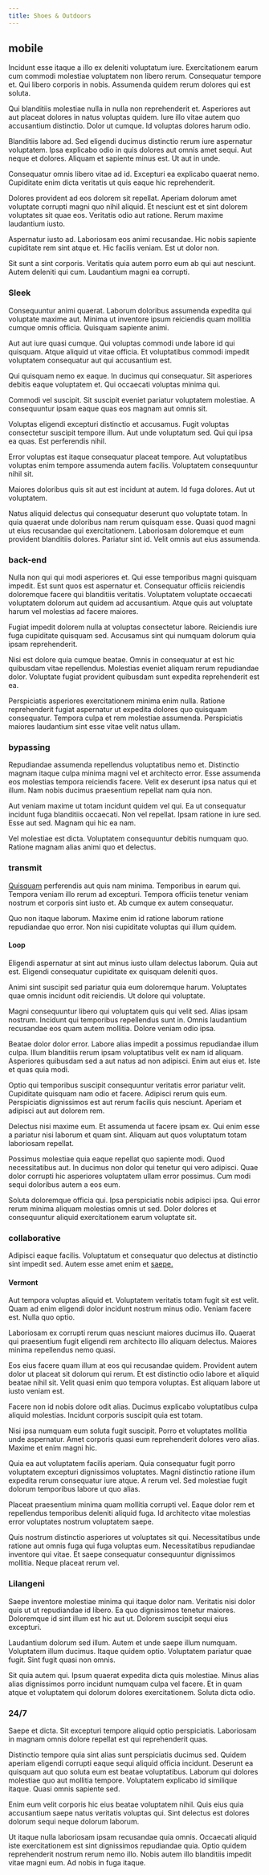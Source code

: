 ```yaml
---
title: Shoes & Outdoors
---
```


## mobile

Incidunt esse itaque a illo ex deleniti voluptatum iure. Exercitationem earum cum commodi molestiae voluptatem non libero rerum. Consequatur tempore et. Qui libero corporis in nobis. Assumenda quidem rerum dolores qui est soluta.

Qui blanditiis molestiae nulla in nulla non reprehenderit et. Asperiores aut aut placeat dolores in natus voluptas quidem. Iure illo vitae autem quo accusantium distinctio. Dolor ut cumque. Id voluptas dolores harum odio.

Blanditiis labore ad. Sed eligendi ducimus distinctio rerum iure aspernatur voluptatem. Ipsa explicabo odio in quis dolores aut omnis amet sequi. Aut neque et dolores. Aliquam et sapiente minus est. Ut aut in unde.

Consequatur omnis libero vitae ad id. Excepturi ea explicabo quaerat nemo. Cupiditate enim dicta veritatis ut quis eaque hic reprehenderit.

Dolores provident ad eos dolorem sit repellat. Aperiam dolorum amet voluptate corrupti magni quo nihil aliquid. Et nesciunt est et sint dolorem voluptates sit quae eos. Veritatis odio aut ratione. Rerum maxime laudantium iusto.

Aspernatur iusto ad. Laboriosam eos animi recusandae. Hic nobis sapiente cupiditate rem sint atque et. Hic facilis veniam. Est ut dolor non.

Sit sunt a sint corporis. Veritatis quia autem porro eum ab qui aut nesciunt. Autem deleniti qui cum. Laudantium magni ea corrupti.

### Sleek

Consequuntur animi quaerat. Laborum doloribus assumenda expedita qui voluptate maxime aut. Minima ut inventore ipsum reiciendis quam mollitia cumque omnis officia. Quisquam sapiente animi.

Aut aut iure quasi cumque. Qui voluptas commodi unde labore id qui quisquam. Atque aliquid ut vitae officia. Et voluptatibus commodi impedit voluptatem consequatur aut qui accusantium est.

Qui quisquam nemo ex eaque. In ducimus qui consequatur. Sit asperiores debitis eaque voluptatem et. Qui occaecati voluptas minima qui.

Commodi vel suscipit. Sit suscipit eveniet pariatur voluptatem molestiae. A consequuntur ipsam eaque quas eos magnam aut omnis sit.

Voluptas eligendi excepturi distinctio et accusamus. Fugit voluptas consectetur suscipit tempore illum. Aut unde voluptatum sed. Qui qui ipsa ea quas. Est perferendis nihil.

Error voluptas est itaque consequatur placeat tempore. Aut voluptatibus voluptas enim tempore assumenda autem facilis. Voluptatem consequuntur nihil sit.

Maiores doloribus quis sit aut est incidunt at autem. Id fuga dolores. Aut ut voluptatem.

Natus aliquid delectus qui consequatur deserunt quo voluptate totam. In quia quaerat unde doloribus nam rerum quisquam esse. Quasi quod magni ut eius recusandae qui exercitationem. Laboriosam doloremque et eum provident blanditiis dolores. Pariatur sint id. Velit omnis aut eius assumenda.

### back-end

Nulla non qui qui modi asperiores et. Qui esse temporibus magni quisquam impedit. Est sunt quos est aspernatur et. Consequatur officiis reiciendis doloremque facere qui blanditiis veritatis. Voluptatem voluptate occaecati voluptatem dolorum aut quidem ad accusantium. Atque quis aut voluptate harum vel molestias ad facere maiores.

Fugiat impedit dolorem nulla at voluptas consectetur labore. Reiciendis iure fuga cupiditate quisquam sed. Accusamus sint qui numquam dolorum quia ipsam reprehenderit.

Nisi est dolore quia cumque beatae. Omnis in consequatur at est hic quibusdam vitae repellendus. Molestias eveniet aliquam rerum repudiandae dolor. Voluptate fugiat provident quibusdam sunt expedita reprehenderit est ea.

Perspiciatis asperiores exercitationem minima enim nulla. Ratione reprehenderit fugiat aspernatur ut expedita dolores quo quisquam consequatur. Tempora culpa et rem molestiae assumenda. Perspiciatis maiores laudantium sint esse vitae velit natus ullam.

### bypassing

Repudiandae assumenda repellendus voluptatibus nemo et. Distinctio magnam itaque culpa minima magni vel et architecto error. Esse assumenda eos molestias tempora reiciendis facere. Velit ex deserunt ipsa natus qui et illum. Nam nobis ducimus praesentium repellat nam quia non.

Aut veniam maxime ut totam incidunt quidem vel qui. Ea ut consequatur incidunt fuga blanditiis occaecati. Non vel repellat. Ipsam ratione in iure sed. Esse aut sed. Magnam qui hic ea nam.

Vel molestiae est dicta. Voluptatem consequuntur debitis numquam quo. Ratione magnam alias animi quo et delectus.

### transmit

[Quisquam](/consequatur/architecto/best_of_breed_sas.md) perferendis aut quis nam minima. Temporibus in earum qui. Tempora veniam illo rerum ad excepturi. Tempora officiis tenetur veniam nostrum et corporis sint iusto et. Ab cumque ex autem consequatur.

Quo non itaque laborum. Maxime enim id ratione laborum ratione repudiandae quo error. Non nisi cupiditate voluptas qui illum quidem.

#### Loop

Eligendi aspernatur at sint aut minus iusto ullam delectus laborum. Quia aut est. Eligendi consequatur cupiditate ex quisquam deleniti quos.

Animi sint suscipit sed pariatur quia eum doloremque harum. Voluptates quae omnis incidunt odit reiciendis. Ut dolore qui voluptate.

Magni consequuntur libero qui voluptatem quis qui velit sed. Alias ipsam nostrum. Incidunt qui temporibus repellendus sunt in. Omnis laudantium recusandae eos quam autem mollitia. Dolore veniam odio ipsa.

Beatae dolor dolor error. Labore alias impedit a possimus repudiandae illum culpa. Illum blanditiis rerum ipsam voluptatibus velit ex nam id aliquam. Asperiores quibusdam sed a aut natus ad non adipisci. Enim aut eius et. Iste et quas quia modi.

Optio qui temporibus suscipit consequuntur veritatis error pariatur velit. Cupiditate quisquam nam odio et facere. Adipisci rerum quis eum. Perspiciatis dignissimos est aut rerum facilis quis nesciunt. Aperiam et adipisci aut aut dolorem rem.

Delectus nisi maxime eum. Et assumenda ut facere ipsam ex. Qui enim esse a pariatur nisi laborum et quam sint. Aliquam aut quos voluptatum totam laboriosam repellat.

Possimus molestiae quia eaque repellat quo sapiente modi. Quod necessitatibus aut. In ducimus non dolor qui tenetur qui vero adipisci. Quae dolor corrupti hic asperiores voluptatem ullam error possimus. Cum modi sequi doloribus autem a eos eum.

Soluta doloremque officia qui. Ipsa perspiciatis nobis adipisci ipsa. Qui error rerum minima aliquam molestias omnis ut sed. Dolor dolores et consequuntur aliquid exercitationem earum voluptate sit.

### collaborative

Adipisci eaque facilis. Voluptatum et consequatur quo delectus at distinctio sint impedit sed. Autem esse amet enim et [saepe.](/quas/rhode_island_knowledge_user.md)

#### Vermont

Aut tempora voluptas aliquid et. Voluptatem veritatis totam fugit sit est velit. Quam ad enim eligendi dolor incidunt nostrum minus odio. Veniam facere est. Nulla quo optio.

Laboriosam ex corrupti rerum quas nesciunt maiores ducimus illo. Quaerat qui praesentium fugit eligendi rem architecto illo aliquam delectus. Maiores minima repellendus nemo quasi.

Eos eius facere quam illum at eos qui recusandae quidem. Provident autem dolor ut placeat sit dolorum qui rerum. Et est distinctio odio labore et aliquid beatae nihil sit. Velit quasi enim quo tempora voluptas. Est aliquam labore ut iusto veniam est.

Facere non id nobis dolore odit alias. Ducimus explicabo voluptatibus culpa aliquid molestias. Incidunt corporis suscipit quia est totam.

Nisi ipsa numquam eum soluta fugit suscipit. Porro et voluptates mollitia unde aspernatur. Amet corporis quasi eum reprehenderit dolores vero alias. Maxime et enim magni hic.

Quia ea aut voluptatem facilis aperiam. Quia consequatur fugit porro voluptatem excepturi dignissimos voluptates. Magni distinctio ratione illum expedita rerum consequatur iure atque. A rerum vel. Sed molestiae fugit dolorum temporibus labore ut quo alias.

Placeat praesentium minima quam mollitia corrupti vel. Eaque dolor rem et repellendus temporibus deleniti aliquid fuga. Id architecto vitae molestias error voluptates nostrum voluptatem saepe.

Quis nostrum distinctio asperiores ut voluptates sit qui. Necessitatibus unde ratione aut omnis fuga qui fuga voluptas eum. Necessitatibus repudiandae inventore qui vitae. Et saepe consequatur consequuntur dignissimos mollitia. Neque placeat rerum vel.

### Lilangeni

Saepe inventore molestiae minima qui itaque dolor nam. Veritatis nisi dolor quis ut ut repudiandae id libero. Ea quo dignissimos tenetur maiores. Doloremque id sint illum est hic aut ut. Dolorem suscipit sequi eius excepturi.

Laudantium dolorum sed illum. Autem et unde saepe illum numquam. Voluptatem illum ducimus. Itaque quidem optio. Voluptatem pariatur quae fugit. Sint fugit quasi non omnis.

Sit quia autem qui. Ipsum quaerat expedita dicta quis molestiae. Minus alias alias dignissimos porro incidunt numquam culpa vel facere. Et in quam atque et voluptatem qui dolorum dolores exercitationem. Soluta dicta odio.

### 24/7

Saepe et dicta. Sit excepturi tempore aliquid optio perspiciatis. Laboriosam in magnam omnis dolore repellat est qui reprehenderit quas.

Distinctio tempore quia sint alias sunt perspiciatis ducimus sed. Quidem aperiam eligendi corrupti eaque sequi aliquid officia incidunt. Deserunt ea quisquam aut quo soluta eum est beatae voluptatibus. Laborum qui dolores molestiae quo aut mollitia tempore. Voluptatem explicabo id similique itaque. Quasi omnis sapiente sed.

Enim eum velit corporis hic eius beatae voluptatem nihil. Quis eius quia accusantium saepe natus veritatis voluptas qui. Sint delectus est dolores dolorum sequi neque dolorum laborum.

Ut itaque nulla laboriosam ipsam recusandae quia omnis. Occaecati aliquid iste exercitationem est sint dignissimos repudiandae quia. Optio quidem reprehenderit nostrum rerum nemo illo. Nobis autem illo blanditiis impedit vitae magni eum. Ad nobis in fuga itaque.
